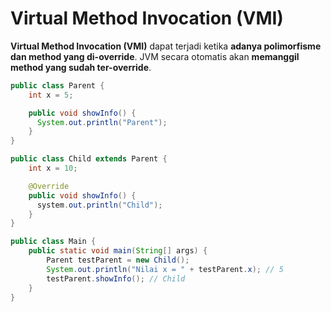 # Virtual Method Invocation (VMI)

<div class="text-sm">

**Virtual Method Invocation (VMI)** dapat terjadi ketika **adanya polimorfisme dan method yang di-override**. JVM secara otomatis akan **memanggil method yang sudah ter-override**.

</div>
<div class="grid grid-cols-2 gap-4">


<div v-click="1" class="">

```java
public class Parent {
    int x = 5;

    public void showInfo() {
      System.out.println("Parent");
    }
}
```

</div>

<div v-click="2" class="">

```java
public class Child extends Parent {
    int x = 10;

    @Override
    public void showInfo() {
      system.out.println("Child");
    }
}
```

</div>

<div v-click="3" class="">

```java
public class Main {
    public static void main(String[] args) {
        Parent testParent = new Child();
        System.out.println("Nilai x = " + testParent.x); // 5
        testParent.showInfo(); // Child
    }
}
```

</div>
</div>
